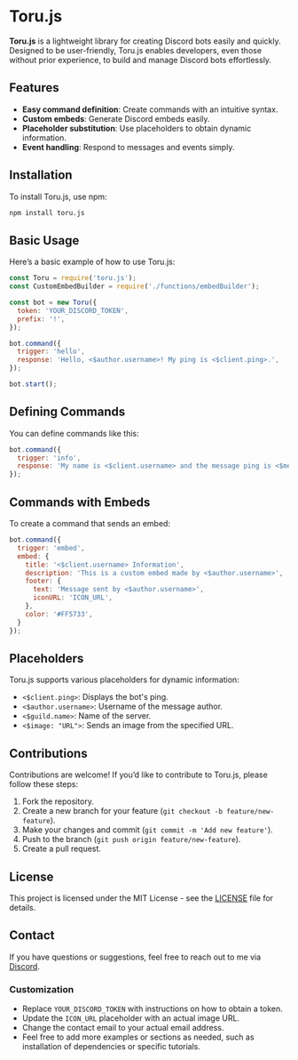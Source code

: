 # Toru.js

**Toru.js** is a lightweight library for creating Discord bots easily and quickly. Designed to be user-friendly, Toru.js enables developers, even those without prior experience, to build and manage Discord bots effortlessly.

## Features

- **Easy command definition**: Create commands with an intuitive syntax.
- **Custom embeds**: Generate Discord embeds easily.
- **Placeholder substitution**: Use placeholders to obtain dynamic information.
- **Event handling**: Respond to messages and events simply.

## Installation

To install Toru.js, use npm:

```bash
npm install toru.js
```

## Basic Usage

Here’s a basic example of how to use Toru.js:

```javascript
const Toru = require('toru.js');
const CustomEmbedBuilder = require('./functions/embedBuilder');

const bot = new Toru({
  token: 'YOUR_DISCORD_TOKEN',
  prefix: '!',
});

bot.command({
  trigger: 'hello',
  response: 'Hello, <$author.username>! My ping is <$client.ping>.',
});

bot.start();
```

## Defining Commands

You can define commands like this:

```javascript
bot.command({
  trigger: 'info',
  response: 'My name is <$client.username> and the message ping is <$message.ping>.',
});
```

## Commands with Embeds

To create a command that sends an embed:

```javascript
bot.command({
  trigger: 'embed',
  embed: {
    title: '<$client.username> Information',
    description: 'This is a custom embed made by <$author.username>',
    footer: {
      text: 'Message sent by <$author.username>',
      iconURL: 'ICON_URL',
    },
    color: '#FF5733',
  }
});
```

## Placeholders

Toru.js supports various placeholders for dynamic information:

- `<$client.ping>`: Displays the bot's ping.
- `<$author.username>`: Username of the message author.
- `<$guild.name>`: Name of the server.
- `<$image: "URL">`: Sends an image from the specified URL.

## Contributions

Contributions are welcome! If you’d like to contribute to Toru.js, please follow these steps:

1. Fork the repository.
2. Create a new branch for your feature (`git checkout -b feature/new-feature`).
3. Make your changes and commit (`git commit -m 'Add new feature'`).
4. Push to the branch (`git push origin feature/new-feature`).
5. Create a pull request.

## License

This project is licensed under the MIT License - see the [LICENSE](LICENSE) file for details.

## Contact

If you have questions or suggestions, feel free to reach out to me via [Discord](https://discord.gg/YQcwucm3hw).

### Customization

- Replace `YOUR_DISCORD_TOKEN` with instructions on how to obtain a token.
- Update the `ICON_URL` placeholder with an actual image URL.
- Change the contact email to your actual email address.
- Feel free to add more examples or sections as needed, such as installation of dependencies or specific tutorials.
